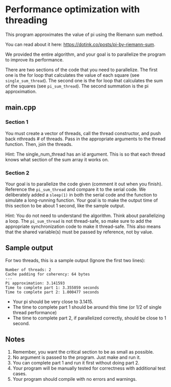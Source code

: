 # Performance optimization with threading

This program approximates the value of pi using the Riemann sum method.

You can read about it here: https://dotink.co/posts/pi-by-riemann-sum.

We provided the entire algorithm, and your goal is to parallelize the program to improve its performance.

There are two sections of the code that you need to parallelize. The first one is the for loop that calculates the value of each square (see `single_sum_thread`). The second one is the for loop that calculates the sum of the squares (see `pi_sum_thread`). The second summation is the pi approximation.

## main.cpp
### Section 1
You must create a vector of threads, call the thread constructor, and push back nthreads # of threads. Pass in the appropriate arguments to the thread function. Then, join the threads.

Hint: The single_num_thread has an id argument. This is so that each thread knows what section of the sum array it works on.

### Section 2
Your goal is to parallelize the code given (comment it out when you finish). Reference the `pi_sum_thread` and compare it to the serial code. We deliberately added a `sleep(1)` in both the serial code and the function to simulate a long-running function. Your goal is to make the output time of this section to be about 1 second, like the sample output.

Hint: You do not need to understand the algorithm. Think about parallelizing a loop. The `pi_sum_thread` is not thread-safe, so make sure to add the appropriate synchronization code to make it thread-safe. This also means that the shared variable(s) must be passed by reference, not by value.

## Sample output
For two threads, this is a sample output (Ignore the first two lines):
```
Number of threads: 2
Cache padding for coherency: 64 bytes
---
Pi approximation: 3.141593
Time to complete part 1: 3.355059 seconds
Time to complete part 2: 1.000477 seconds
```
- Your pi should be very close to 3.1415.
- The time to complete part 1 should be around this time (or 1/2 of single thread performance)
- The time to complete part 2, if parallelized correctly, should be close to 1 second.

## Notes
1. Remember, you want the critical section to be as small as possible.
1. No argument is passed to the program. Just make and run it.
1. You can complete part 1 and run it first without doing part 2.
1. Your program will be manually tested for correctness with additional test cases.
1. Your program should compile with no errors and warnings.
